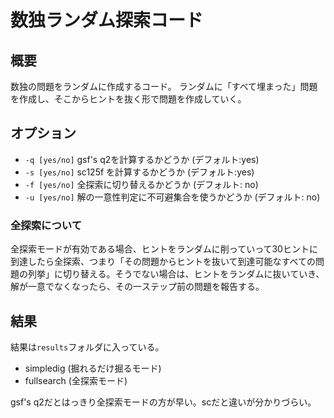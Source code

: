 # 数独ランダム探索コード

## 概要

数独の問題をランダムに作成するコード。
ランダムに「すべて埋まった」問題を作成し、そこからヒントを抜く形で問題を作成していく。

## オプション

* `-q [yes/no]` gsf's q2を計算するかどうか (デフォルト:yes)
* `-s [yes/no]` sc125f を計算するかどうか  (デフォルト:yes)
* `-f [yes/no]` 全探索に切り替えるかどうか (デフォルト: no)
* `-u [yes/no]` 解の一意性判定に不可避集合を使うかどうか (デフォルト: no)

### 全探索について

全探索モードが有効である場合、ヒントをランダムに削っていって30ヒントに到達したら全探索、つまり「その問題からヒントを抜いて到達可能なすべての問題の列挙」に切り替える。そうでない場合は、ヒントをランダムに抜いていき、解が一意でなくなったら、その一ステップ前の問題を報告する。

## 結果

結果は`results`フォルダに入っている。

* simpledig (掘れるだけ掘るモード)
* fullsearch (全探索モード)

gsf's q2だとはっきり全探索モードの方が早い。scだと違いが分かりづらい。
